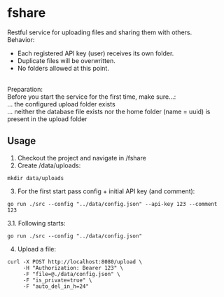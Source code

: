 # fshare
Restful service for uploading files and sharing them with others.
<br /> 
Behavior:<br />
- Each registered API key (user) receives its own folder.<br />
- Duplicate files will be overwritten.<br />
- No folders allowed at this point.<br />
<br /> 
Preparation:<br />
Before you start the service for the first time, make sure...:<br />
... the configured upload folder exists<br />
... neither the database file exists nor the home folder (name = uuid) is present in the upload folder
<br />

## Usage
1. Checkout the project and navigate in /fshare<br />
2. Create /data/uploads:

```
mkdir data/uploads
```

3. For the first start pass config + initial API key (and comment):

```
go run ./src --config "../data/config.json" --api-key 123 --comment 123
```

3.1. Following starts:

```
go run ./src --config "../data/config.json"
```

4. Upload a file:

```
curl -X POST http://localhost:8080/upload \
     -H "Authorization: Bearer 123" \
     -F "file=@./data/config.json" \
     -F "is_private=true" \
     -F "auto_del_in_h=24"
```
